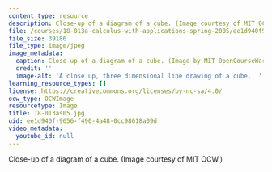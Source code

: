 ```yaml
---
content_type: resource
description: Close-up of a diagram of a cube. (Image courtesy of MIT OCW.)
file: /courses/18-013a-calculus-with-applications-spring-2005/ee1d940f9656f4904a480cc98618a09d_18-013as05.jpg
file_size: 39186
file_type: image/jpeg
image_metadata:
  caption: Close-up of a diagram of a cube. (Image by MIT OpenCourseWare.)
  credit: ''
  image-alt: 'A close up, three dimensional line drawing of a cube.  '
learning_resource_types: []
license: https://creativecommons.org/licenses/by-nc-sa/4.0/
ocw_type: OCWImage
resourcetype: Image
title: 18-013as05.jpg
uid: ee1d940f-9656-f490-4a48-0cc98618a09d
video_metadata:
  youtube_id: null
---
```

Close-up of a diagram of a cube. (Image courtesy of MIT OCW.)
